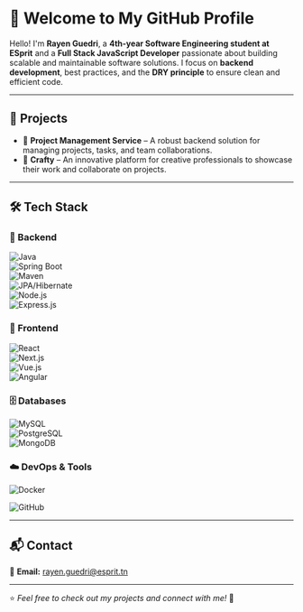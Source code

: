 # 👋 Welcome to My GitHub Profile  

Hello! I'm **Rayen Guedri**, a **4th-year Software Engineering student at ESprit** and a **Full Stack JavaScript Developer** passionate about building scalable and maintainable software solutions. I focus on **backend development**, best practices, and the **DRY principle** to ensure clean and efficient code.

---

## 🚀 Projects  
- 🔹 **Project Management Service** – A robust backend solution for managing projects, tasks, and team collaborations.  
- 🎨 **Crafty** – An innovative  platform for creative professionals to showcase their work and collaborate on projects.  

---

## 🛠 Tech Stack  

### 🔹 Backend  
![Java](https://img.shields.io/badge/Java-%23ED8B00.svg?style=flat&logo=openjdk&logoColor=white)  
![Spring Boot](https://img.shields.io/badge/Spring%20Boot-%236DB33F.svg?style=flat&logo=springboot&logoColor=white)  
![Maven](https://img.shields.io/badge/Maven-%23C71A36.svg?style=flat&logo=apachemaven&logoColor=white)  
![JPA/Hibernate](https://img.shields.io/badge/Hibernate-%23007FFF.svg?style=flat&logo=hibernate&logoColor=white)  
![Node.js](https://img.shields.io/badge/Node.js-%23339933.svg?style=flat&logo=node.js&logoColor=white)  
![Express.js](https://img.shields.io/badge/Express.js-%23404d59.svg?style=flat&logo=express&logoColor=white)  

### 🎨 Frontend  
![React](https://img.shields.io/badge/React-%2361DAFB.svg?style=flat&logo=react&logoColor=white)  
![Next.js](https://img.shields.io/badge/Next.js-%23000000.svg?style=flat&logo=next.js&logoColor=white)  
![Vue.js](https://img.shields.io/badge/Vue.js-%234FC08D.svg?style=flat&logo=vue.js&logoColor=white)  
![Angular](https://img.shields.io/badge/Angular-%23DD0031.svg?style=flat&logo=angular&logoColor=white)  

### 🗄️ Databases  
![MySQL](https://img.shields.io/badge/MySQL-%234479A1.svg?style=flat&logo=mysql&logoColor=white)  
![PostgreSQL](https://img.shields.io/badge/PostgreSQL-%234169E1.svg?style=flat&logo=postgresql&logoColor=white)  
![MongoDB](https://img.shields.io/badge/MongoDB-%2347A248.svg?style=flat&logo=mongodb&logoColor=white)  

### ☁️ DevOps & Tools  
![Docker](https://img.shields.io/badge/Docker-%230db7ed.svg?style=flat&logo=docker&logoColor=white)  

![GitHub](https://img.shields.io/badge/GitHub-%23181717.svg?style=flat&logo=github&logoColor=white)  
 

---

## 📬 Contact  
📧 **Email:** [rayen.guedri@esprit.tn](mailto:rayen.guedri@esprit.tn)  


---

⭐️ _Feel free to check out my projects and connect with me!_ 🚀  
